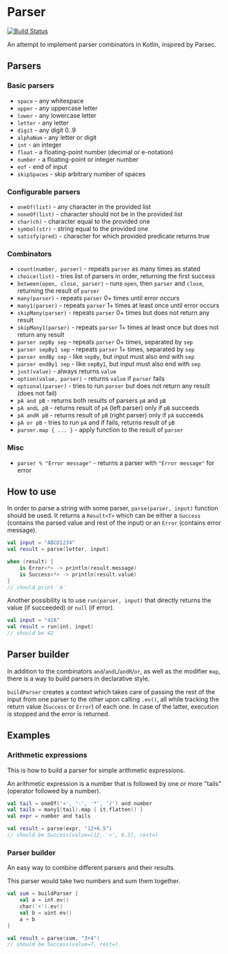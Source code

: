 Parser
======

[![Build Status](https://travis-ci.org/fintara/parser.svg?branch=master)](https://travis-ci.org/fintara/parser)

An attempt to implement parser combinators in Kotlin, inspired by Parsec.

## Parsers

### Basic parsers
* `space` - any whitespace
* `upper` - any uppercase letter
* `lower` - any lowercase letter
* `letter` - any letter
* `digit` - any digit 0..9
* `alphaNum` - any letter or digit
* `int` - an integer
* `float` - a floating-point number (decimal or e-notation)
* `number` - a floating-point or integer number
* `eof` - end of input
* `skipSpaces` - skip arbitrary number of spaces

### Configurable parsers
* `oneOf(list)` - any character in the provided list
* `noneOf(list)` - character should not be in the provided list
* `char(ch)` - character equal to the provided one
* `symbol(str)` - string equal to the provided one
* `satisfy(pred)` - character for which provided predicate returns true

### Combinators
* `count(number, parser)` - repeats `parser` as many times as stated
* `choice(list)` - tries list of parsers in order, returning the first success
* `between(open, close, parser)` - runs `open`, then `parser` and `close`, returning the result of `parser`
* `many(parser)` - repeats `parser` 0+ times until error occurs
* `many1(parser)` - repeats `parser` 1+ times at least once until error occurs
* `skipMany(parser)` - repeats `parser` 0+ times but does not return any result
* `skipMany1(parser)` - repeats `parser` 1+ times at least once but does not return any result
* `parser sepBy sep` - repeats `parser` 0+ times, separated by `sep`
* `parser sepBy1 sep` - repeats `parser` 1+ times, separated by `sep`
* `parser endBy sep` - like `sepBy`, but input must also end with `sep`
* `parser endBy1 sep` - like `sepBy1`, but input must also end with `sep`
* `just(value)` - always returns `value`
* `option(value, parser)` - returns `value` if `parser` fails
* `optional(parser)` - tries to run `parser` but does not return any result (does not fail)
* `pA and pB` - returns both results of parsers `pA` and `pB`
* `pA andL pB` - returns result of `pA` (left parser) only if `pB` succeeds
* `pA andR pB` - returns result of `pB` (right parser) only if `pA` succeeds
* `pA or pB` - tries to run `pA` and if fails, returns result of `pB`
* `parser.map { ... }` - apply function to the result of `parser`

### Misc
* `parser % "Error message"` - returns a parser with `"Error message"` for error

## How to use
In order to parse a string with some parser, `parse(parser, input)` function should be used.
It returns a `Result<T>` which can be either a `Success` (contains the parsed value and rest of the input) 
or an `Error` (contains error message).

```kotlin
val input = "ABCD1234"
val result = parse(letter, input)

when (result) {
    is Error<*> -> println(result.message)
    is Success<*> -> println(result.value)
}
// should print 'A'
```

Another possibility is to use `run(parser, input)` that directly returns the value (if succeeded) or `null` (if error).

```kotlin
val input = "42A"
val result = run(int, input)
// should be 42
```

## Parser builder
In addition to the combinators `and`/`andL`/`andR`/`or`, as well as the modifier `map`, 
there is a way to build parsers in declarative style.

`buildParser` creates a context which takes care of passing the rest of the input 
from one parser to the other upon calling `.ev()`, all while tracking the return value (`Success` or `Error`) of each one.
In case of the latter, execution is stopped and the error is returned.

## Examples
### Arithmetic expressions
This is how to build a parser for simple arithmetic expressions.

An arithmetic expression is a number that is followed by one or more "tails" (operator followed by a number).
```kotlin
val tail = oneOf('+', '-', '*', '/') and number
val tails = many1(tail).map { it.flatten() }
val expr = number and tails

val result = parse(expr, "12+6.5")
// should be Success(value=[12, '+', 6.5], rest=)
```

### Parser builder
An easy way to combine different parsers and their results.

This parser would take two numbers and sum them together.
```kotlin
val sum = buildParser {
    val a = int.ev()
    char('+').ev()
    val b = uint.ev()
    a + b
}

val result = parse(sum, "3+4")
// should be Success(value=7, rest=)
```
